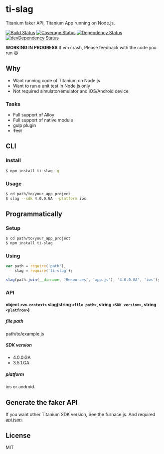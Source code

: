 # ti-slag

Titanium faker API, Titanium App running on Node.js.

[![Build Status](https://travis-ci.org/k0sukey/ti-slag.svg?branch=master)](https://travis-ci.org/k0sukey/ti-slag)
[![Coverage Status](https://coveralls.io/repos/k0sukey/ti-slag/badge.svg?branch=master)](https://coveralls.io/r/k0sukey/ti-slag?branch=master)
[![Dependency Status](https://david-dm.org/k0sukey/ti-slag.svg)](https://david-dm.org/k0sukey/ti-slag)
[![devDependency Status](https://david-dm.org/k0sukey/ti-slag/dev-status.svg)](https://david-dm.org/k0sukey/ti-slag#info=devDependencies)

**WORKING IN PROGRESS** If vm crash, Please feedback with the code you run :smile:

## Why

* Want running code of Titanium on Node.js
* Want to run a unit test in Node.js only
* Not required simulator/emulator and iOS/Android device

### Tasks

* Full support of Alloy
* Full support of native module
* gulp plugin
* ~~Test~~

## CLI

### Install

```sh
$ npm install ti-slag -g
```

### Usage

```sh
$ cd path/to/your_app_project
$ slag --sdk 4.0.0.GA --platform ios
```

## Programmatically

### Setup

```sh
$ cd path/to/your_app_project
$ npm install ti-slag
```

### Using

```js
var path = require('path'),
	slag = require('ti-slag');

slag(path.join(__dirname, 'Resources', 'app.js'), '4.0.0.GA', 'ios');
```

### API

#### object ```<vm.context>``` slag(string ```<file path>```, string ```<SDK version>```, string ```<platfrom>```)

##### file path

path/to/example.js

##### SDK version

* 4.0.0.GA
* 3.5.1.GA

##### platform

ios or android.

## Generate the faker API

If you want other Titanium SDK version, See the furnace.js. And required [api.json](http://docs.appcelerator.com/titanium/data/index.html). 

## License

MIT